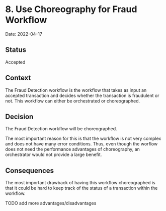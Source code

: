 # 8. Use Choreography for Fraud Workflow

Date: 2022-04-17

## Status

Accepted

## Context

The Fraud Detection workflow is the workflow that takes as input an accepted transaction and decides whether the transaction is fraudulent or not. This workflow can either be orchestrated or choreographed.

## Decision

The Fraud Detection workflow will be choreographed.

The most important reason for this is that the workflow is not very complex and does not have many error conditions. Thus, even though the worflow does not need the performance advantages of choreography, an orchestrator would not provide a large benefit. 

## Consequences

The most important drawback of having this workflow choreographed is that it could be hard to keep track of the status of a transaction within the workflow. 

TODO add more advantages/disadvantages